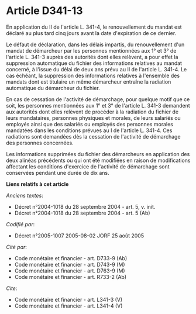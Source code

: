 # Article D341-13

En application du II de l'article L. 341-4, le renouvellement du mandat est déclaré au plus tard cinq jours avant la date
d'expiration de ce dernier. 

Le défaut de déclaration, dans les délais impartis, du renouvellement d'un mandat de démarcheur par les personnes mentionnées
aux 1° et 3° de l'article L. 341-3 auprès des autorités dont elles relèvent, a pour effet la suppression automatique du
fichier des informations relatives au mandat concerné, à l'issue du délai de deux ans prévu au II de l'article L. 341-4. Le
cas échéant, la suppression des informations relatives à l'ensemble des mandats dont est titulaire un même démarcheur
entraîne la radiation automatique du démarcheur du fichier. 

En cas de cessation de l'activité de démarchage, pour quelque motif que ce soit, les personnes mentionnées aux 1° et 3° de
l'article L. 341-3 demandent aux autorités dont elles relèvent de procéder à la radiation du fichier de leurs mandataires,
personnes physiques et morales, de leurs salariés ou employés ainsi que des salariés ou employés des personnes morales
mandatées dans les conditions prévues au I de l'article L. 341-4. Ces radiations sont demandées dès la cessation de
l'activité de démarchage des personnes concernées. 

Les informations supprimées du fichier des démarcheurs en application des deux alinéas précédents ou qui ont été modifiées en
raison de modifications affectant les conditions d'exercice de l'activité de démarchage sont conservées pendant une durée de
dix ans.

**Liens relatifs à cet article**

_Anciens textes_:

  - Décret n°2004-1018 du 28 septembre 2004 - art. 5, v. init.
  - Décret n°2004-1018 du 28 septembre 2004 - art. 5 (Ab)

_Codifié par_:

  - Décret n°2005-1007 2005-08-02 JORF 25 août 2005

_Cité par_:

  - Code monétaire et financier - art. D733-9 (Ab)
  - Code monétaire et financier - art. D743-9 (M)
  - Code monétaire et financier - art. D763-9 (M)
  - Code monétaire et financier - art. R733-2 (Ab)

_Cite_:

  - Code monétaire et financier - art. L341-3 (V)
  - Code monétaire et financier - art. L341-4 (V)

